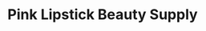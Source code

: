 ---
title: "Pink Lipstick Beauty Supply"
url: /toronto/pink-lipstick-beauty-supply/
shop: Kosmetik
---